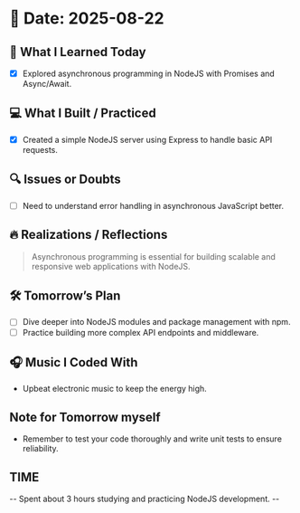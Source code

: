 # 📅 Date: 2025-08-22

## 🧠 What I Learned Today

- [X] Explored asynchronous programming in NodeJS with Promises and Async/Await.

## 💻 What I Built / Practiced

- [X] Created a simple NodeJS server using Express to handle basic API requests.

## 🔍 Issues or Doubts

- [ ] Need to understand error handling in asynchronous JavaScript better.

## 🔥 Realizations / Reflections

> Asynchronous programming is essential for building scalable and responsive web applications with NodeJS.

## 🛠 Tomorrow’s Plan

- [ ] Dive deeper into NodeJS modules and package management with npm.
- [ ] Practice building more complex API endpoints and middleware.

## 🎧 Music I Coded With

- Upbeat electronic music to keep the energy high.

## Note for Tomorrow myself

- Remember to test your code thoroughly and write unit tests to ensure reliability.

## TIME

-- Spent about 3 hours studying and practicing NodeJS development. --